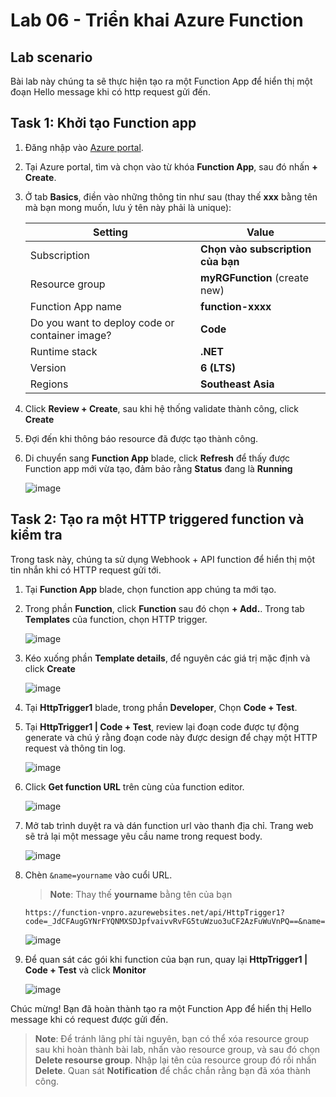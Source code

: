 # Lab 06 - Triển khai Azure Function

## Lab scenario
Bài lab này chúng ta sẽ thực hiện tạo ra một Function App để hiển thị một đoạn Hello message khi có http request gửi đến.

## Task 1: Khởi tạo Function app

1. Đăng nhập vào [Azure portal](https://portal.azure.com).

2. Tại Azure portal, tìm và chọn vào từ khóa **Function App**, sau đó nhấn **+ Create**.

3. Ở tab **Basics**, điền vào những thông tin như sau (thay thế **xxx** bằng tên mà bạn mong muốn, lưu ý tên này phải là unique):

    | Setting | Value |
    | --- | --- |
    | Subscription | **Chọn vào subscription của bạn** |
    | Resource group | **myRGFunction** (create new) |
    | Function App name  | **function-xxxx** |
    | Do you want to deploy code or container image? | **Code** |
    | Runtime stack | **.NET** |
    | Version | **6 (LTS)** |
    | Regions | **Southeast Asia** |

4. Click **Review + Create**, sau khi hệ thống validate thành công, click **Create**

5. Đợi đến khi thông báo resource đã được tạo thành công.

6. Di chuyển sang **Function App** blade, click **Refresh** để thấy được Function app mới vừa tạo, đảm bảo rằng **Status** đang là **Running**

    ![image](../media/lab06a.png)


## Task 2: Tạo ra một HTTP triggered function và kiểm tra
Trong task này, chúng ta sử dụng Webhook + API function để hiển thị một tin nhắn khi có HTTP request gửi tới.

1. Tại **Function App** blade, chọn function app chúng ta mới tạo.

2. Trong phần **Function**, click **Function** sau đó chọn **+ Add.**. Trong tab **Templates** của function, chọn HTTP trigger.

    ![image](../media/lab06b.png)

3. Kéo xuống phần **Template details**, để nguyên các giá trị mặc định và click **Create**

    ![image](../media/lab06c.png)

4. Tại **HttpTrigger1** blade, trong phần **Developer**, Chọn **Code + Test**.

5. Tại **HttpTrigger1 | Code + Test**, review lại đoạn code được tự động generate và chú ý rằng đoạn code này được design để chạy một HTTP request và thông tin log.

    ![image](../media/lab06d.png)

6. Click **Get function URL** trên cùng của function editor.

    ![image](../media/lab06e.png)

7. Mở tab trình duyệt ra và dán function url vào thanh địa chỉ. Trang web sẽ trả lại một message yêu cầu name trong request body.

    ![image](../media/lab06f.png)

8. Chèn `&name=yourname` vào cuổi URL.

    >**Note**: Thay thế **yourname** bằng tên của bạn
    
    ```
    https://function-vnpro.azurewebsites.net/api/HttpTrigger1?code=_JdCFAugGYNrFYQNMXSDJpfvaivvRvFG5tuWzuo3uCF2AzFuWuVnPQ==&name=vnpro
    ```

    ![image](../media/lab06g.png)

9. Để quan sát các gói khi function của bạn run, quay lại **HttpTrigger1 | Code + Test** và click **Monitor**

    ![image](../media/lab06h.png)

Chúc mừng! Bạn đã hoàn thành tạo ra một Function App để hiển thị Hello message khi có request được gửi đến.

>**Note**: Để tránh lãng phí tài nguyên, bạn có thể xóa resource group sau khi hoàn thành bài lab, nhấn vào resource group, và sau đó chọn **Delete resourse group**. Nhập lại tên của resource group đó rồi nhấn **Delete**. Quan sát **Notification** để chắc chắn rằng bạn đã xóa thành công.
